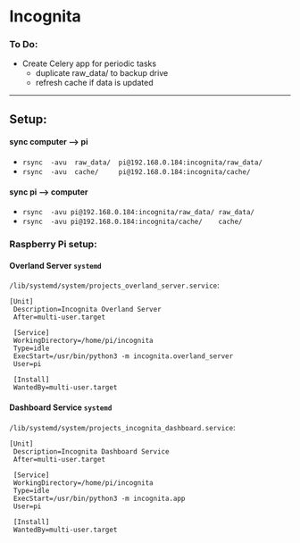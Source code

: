 # Incognita

### To Do:
- Create Celery app for periodic tasks
    - duplicate raw_data/ to backup drive
    - refresh cache if data is updated

---
## Setup:

#### sync computer --> pi
- `rsync  -avu  raw_data/  pi@192.168.0.184:incognita/raw_data/`
- `rsync  -avu  cache/     pi@192.168.0.184:incognita/cache/`

#### sync pi --> computer
- `rsync  -avu pi@192.168.0.184:incognita/raw_data/ raw_data/`
- `rsync  -avu pi@192.168.0.184:incognita/cache/    cache/`

### Raspberry Pi setup:

#### Overland Server `systemd`

`/lib/systemd/system/projects_overland_server.service`:
```
[Unit]
 Description=Incognita Overland Server
 After=multi-user.target

 [Service]
 WorkingDirectory=/home/pi/incognita
 Type=idle
 ExecStart=/usr/bin/python3 -m incognita.overland_server
 User=pi

 [Install]
 WantedBy=multi-user.target
```

#### Dashboard Service `systemd`
`/lib/systemd/system/projects_incognita_dashboard.service`:
```
[Unit]
 Description=Incognita Dashboard Service
 After=multi-user.target

 [Service]
 WorkingDirectory=/home/pi/incognita
 Type=idle
 ExecStart=/usr/bin/python3 -m incognita.app
 User=pi

 [Install]
 WantedBy=multi-user.target
```
